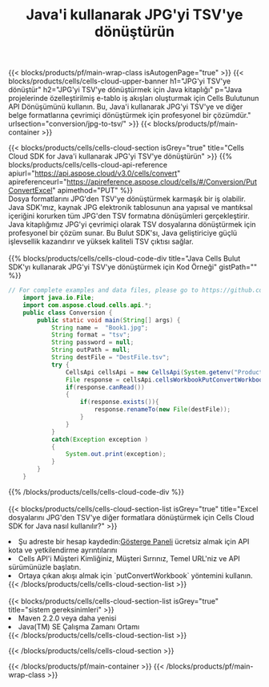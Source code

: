 ﻿---
title:  Java'i kullanarak JPG'yi TSV'ye dönüştürün
description:  JPG formatındaki bir dosyayı TSV formatındaki bir dosyaya dönüştürmek için Aspose.Cells Cloud SDK for Java'i kullanma.
---
{{< blocks/products/pf/main-wrap-class isAutogenPage="true" >}}
{{< blocks/products/cells/cells-cloud-upper-banner h1="JPG\'yi TSV\'ye dönüştür" h2="JPG\'yi TSV\'ye dönüştürmek için Java kitaplığı" p="Java projelerinde özelleştirilmiş e-tablo iş akışları oluşturmak için Cells Bulutunun API Dönüşümünü kullanın. Bu, Java\'i kullanarak JPG\'yi TSV\'ye ve diğer belge formatlarına çevrimiçi dönüştürmek için profesyonel bir çözümdür." urlsection="conversion/jpg-to-tsv/" >}}
{{< blocks/products/pf/main-container >}}

{{< blocks/products/cells/cells-cloud-section isGrey="true" title="Cells Cloud SDK for Java\'i kullanarak JPG\'yi TSV\'ye dönüştürün" >}}
{{% blocks/products/cells/cells-cloud-api-reference apiurl="https://api.aspose.cloud/v3.0/cells/convert" apireferenceurl="https://apireference.aspose.cloud/cells/#/Conversion/PutConvertExcel" apimethod="PUT" %}}
<br/>
Dosya formatlarını JPG'den TSV'ye dönüştürmek karmaşık bir iş olabilir. Java SDK'mız, kaynak JPG elektronik tablosunun ana yapısal ve mantıksal içeriğini korurken tüm JPG'den TSV formatına dönüşümleri gerçekleştirir. Java kitaplığımız JPG'yi çevrimiçi olarak TSV dosyalarına dönüştürmek için profesyonel bir çözüm sunar. Bu Bulut SDK'sı, Java geliştiriciye güçlü işlevsellik kazandırır ve yüksek kaliteli TSV çıktısı sağlar.
<br/>
<br/>
{{% blocks/products/cells/cells-cloud-code-div title="Java Cells Bulut SDK\'yı kullanarak JPG\'yi TSV\'ye dönüştürmek için Kod Örneği" gistPath="" %}}
 
```java
// For complete examples and data files, please go to https://github.com/aspose-cells-cloud/aspose-cells-cloud-java/
    import java.io.File;
    import com.aspose.cloud.cells.api.*;
    public class Conversion {
        public static void main(String[] args) {
            String name =  "Book1.jpg";
            String format = "tsv";
            String password = null;
            String outPath = null;
            String destFile = "DestFile.tsv";
            try {
                CellsApi cellsApi = new CellsApi(System.getenv("ProductClientId"), System.getenv("ProductClientSecret"));
                File response = cellsApi.cellsWorkbookPutConvertWorkbook(new File(name), format, password, outPath, null,null);            
                if(response.canRead())
                {
                    if(response.exists()){
                        response.renameTo(new File(destFile));
                    }                
                }
            }
            catch(Exception exception )
            {
                System.out.print(exception);
            }
        }
    }
```
 
{{% /blocks/products/cells/cells-cloud-code-div %}}
<br/>
<br/>
{{< blocks/products/cells/cells-cloud-section-list isGrey="true" title="Excel dosyalarını JPG\'den TSV\'ye diğer formatlara dönüştürmek için Cells Cloud SDK for Java nasıl kullanılır?" >}}
<li> Şu adreste bir hesap kaydedin:<a href="https://dashboard.aspose.cloud/">Gösterge Paneli</a> ücretsiz almak için API kota ve yetkilendirme ayrıntılarını</li>
<li>Cells API'i Müşteri Kimliğiniz, Müşteri Sırrınız, Temel URL'niz ve API sürümünüzle başlatın.</li>
<li>Ortaya çıkan akışı almak için `putConvertWorkbook` yöntemini kullanın.</li>
{{< /blocks/products/cells/cells-cloud-section-list >}}
<br/>
<br/>
{{< blocks/products/cells/cells-cloud-section-list isGrey="true" title="sistem gereksinimleri" >}}
<li>Maven 2.2.0 veya daha yenisi</li>
<li>Java(TM) SE Çalışma Zamanı Ortamı</li>
{{< /blocks/products/cells/cells-cloud-section-list >}}

{{< /blocks/products/cells/cells-cloud-section >}}

{{< /blocks/products/pf/main-container >}}
{{< /blocks/products/pf/main-wrap-class >}}

